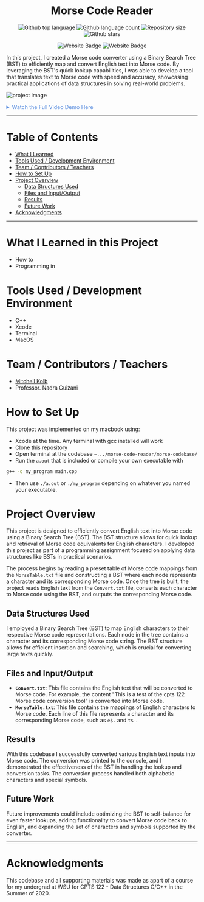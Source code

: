 


<h1 align="center">Morse Code Reader</h1>

<p align="center">
  <img alt="Github top language" src="https://img.shields.io/github/languages/top/mitchellkolb/morse-code-reader?color=DE4830">

  <img alt="Github language count" src="https://img.shields.io/github/languages/count/mitchellkolb/morse-code-reader?color=DE4830">

  <img alt="Repository size" src="https://img.shields.io/github/repo-size/mitchellkolb/morse-code-reader?color=DE4830">

  <img alt="Github stars" src="https://img.shields.io/github/stars/mitchellkolb/morse-code-reader?color=DE4830" />
</p>

<p align="center">
<img
    src="https://img.shields.io/badge/C++-DE4830?style=for-the-badge&logo=c&logoColor=white"
    alt="Website Badge" />
<img
    src="https://img.shields.io/badge/Xcode-000000?style=for-the-badge&logo=apple&logoColor=white"
    alt="Website Badge" />
</p>

In this project, I created a Morse code converter using a Binary Search Tree (BST) to efficiently map and convert English text into Morse code. By leveraging the BST's quick lookup capabilities, I was able to develop a tool that translates text to Morse code with speed and accuracy, showcasing practical applications of data structures in solving real-world problems.

![project image](resources/image1.png)

<details>
<summary style="color:#5087dd">Watch the Full Video Demo Here</summary>

[![Full Video Demo Here](https://img.youtube.com/vi/VidKEY/0.jpg)](https://www.youtube.com/watch?v=VidKEY)

</details>

---


# Table of Contents
- [What I Learned](#what-i-learned-in-this-project)
- [Tools Used / Development Environment](#tools-used--development-environment)
- [Team / Contributors / Teachers](#team--contributors--teachers)
- [How to Set Up](#how-to-set-up)
- [Project Overview](#project-overview)
  - [Data Structures Used](#data-structures-used)
  - [Files and Input/Output](#files-and-inputoutput)
  - [Results](#results)
  - [Future Work](#future-work)
- [Acknowledgments](#acknowledgments)

---

# What I Learned in this Project
- How to
- Programming in 



# Tools Used / Development Environment
- C++
- Xcode
- Terminal
- MacOS





# Team / Contributors / Teachers
- [Mitchell Kolb](https://github.com/mitchellkolb)
- Professor. Nadra Guizani





# How to Set Up
This project was implemented on my macbook using:
- Xcode at the time. Any terminal with gcc installed will work
- Clone this repository 
- Open terminal at the codebase `~.../morse-code-reader/morse-codebase/`
- Run the `a.out` that is included or compile your own executable with
```zsh
g++ -o my_program main.cpp
```
- Then use `./a.out` or `./my_program` depending on whatever you named your executable.





# Project Overview
This project is designed to efficiently convert English text into Morse code using a Binary Search Tree (BST). The BST structure allows for quick lookup and retrieval of Morse code equivalents for English characters. I developed this project as part of a programming assignment focused on applying data structures like BSTs in practical scenarios. 

The process begins by reading a preset table of Morse code mappings from the `MorseTable.txt` file and constructing a BST where each node represents a character and its corresponding Morse code. Once the tree is built, the project reads English text from the `Convert.txt` file, converts each character to Morse code using the BST, and outputs the corresponding Morse code.

## Data Structures Used
I employed a Binary Search Tree (BST) to map English characters to their respective Morse code representations. Each node in the tree contains a character and its corresponding Morse code string. The BST structure allows for efficient insertion and searching, which is crucial for converting large texts quickly.

## Files and Input/Output
- **`Convert.txt`**: This file contains the English text that will be converted to Morse code. For example, the content "This is a test of the cpts 122 Morse code conversion tool" is converted into Morse code.
- **`MorseTable.txt`**: This file contains the mappings of English characters to Morse code. Each line of this file represents a character and its corresponding Morse code, such as `e$.` and `t$-`.

## Results
With this codebase I successfully converted various English text inputs into Morse code. The conversion was printed to the console, and I demonstrated the effectiveness of the BST in handling the lookup and conversion tasks. The conversion process handled both alphabetic characters and special symbols.

## Future Work
Future improvements could include optimizing the BST to self-balance for even faster lookups, adding functionality to convert Morse code back to English, and expanding the set of characters and symbols supported by the converter.





--- 
# Acknowledgments
This codebase and all supporting materials was made as apart of a course for my undergrad at WSU for CPTS 122 - Data Structures C/C++ in the Summer of 2020. 

